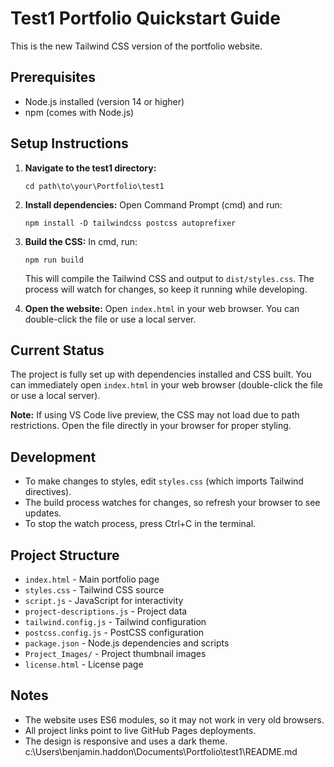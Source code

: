 # Test1 Portfolio Quickstart Guide

This is the new Tailwind CSS version of the portfolio website.

## Prerequisites

- Node.js installed (version 14 or higher)
- npm (comes with Node.js)

## Setup Instructions

1. **Navigate to the test1 directory:**
   ```
   cd path\to\your\Portfolio\test1
   ```

2. **Install dependencies:**
   Open Command Prompt (cmd) and run:
   ```
   npm install -D tailwindcss postcss autoprefixer
   ```

3. **Build the CSS:**
   In cmd, run:
   ```
   npm run build
   ```
   This will compile the Tailwind CSS and output to `dist/styles.css`. The process will watch for changes, so keep it running while developing.

4. **Open the website:**
   Open `index.html` in your web browser. You can double-click the file or use a local server.

## Current Status

The project is fully set up with dependencies installed and CSS built. You can immediately open `index.html` in your web browser (double-click the file or use a local server).

**Note:** If using VS Code live preview, the CSS may not load due to path restrictions. Open the file directly in your browser for proper styling.

## Development

- To make changes to styles, edit `styles.css` (which imports Tailwind directives).
- The build process watches for changes, so refresh your browser to see updates.
- To stop the watch process, press Ctrl+C in the terminal.

## Project Structure

- `index.html` - Main portfolio page
- `styles.css` - Tailwind CSS source
- `script.js` - JavaScript for interactivity
- `project-descriptions.js` - Project data
- `tailwind.config.js` - Tailwind configuration
- `postcss.config.js` - PostCSS configuration
- `package.json` - Node.js dependencies and scripts
- `Project_Images/` - Project thumbnail images
- `license.html` - License page

## Notes

- The website uses ES6 modules, so it may not work in very old browsers.
- All project links point to live GitHub Pages deployments.
- The design is responsive and uses a dark theme.</content>
<parameter name="filePath">c:\Users\benjamin.haddon\Documents\Portfolio\test1\README.md